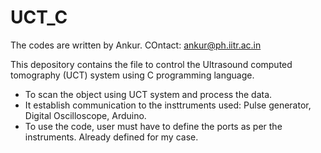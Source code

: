 # UCT_C

The codes are written by Ankur.
COntact: ankur@ph.iitr.ac.in

This depository contains the file to control the Ultrasound computed tomography (UCT) system using C programming language.
- To scan the object using UCT system and process the data.
- It establish communication to the insttruments used: Pulse generator, Digital Oscilloscope, Arduino.
- To use the code, user must have to define the ports as per the instruments. Already defined for my case.
